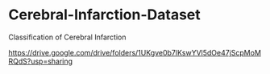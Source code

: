 # Cerebral-Infarction-Dataset
Classification of Cerebral Infarction


https://drive.google.com/drive/folders/1UKgve0b7lKswYVl5dOe47jScpMoMRQdS?usp=sharing

